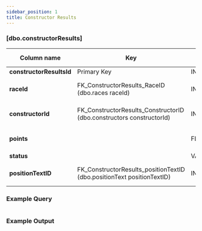 ```yaml
---
sidebar_position: 1
title: Constructor Results
---
```


### [dbo.constructorResults]
| Column name | Key | Data type | Allow NULLs | Default | Description |
| ------- | ------- | ------- | ------- | ------- | ------- |
| **constructorResultsId** |  Primary Key | INT | ☐ |  |  | 
| **raceId** | FK_ConstructorResults_RaceID (dbo.races raceId) | INT | ☐ | 0 | Foreign key link to races table | 
| **constructorId** | FK_ConstructorResults_ConstructorID (dbo.constructors constructorId) | INT | ☐ | 0 | Foreign key link to constructors | 
| **points** |  | FLOAT | ☑ |  | Constructor points for race | 
| **status** |  | VARCHAR(255) | ☑ |  |  | 
| **positionTextID** | FK_ConstructorResults_positionTextID (dbo.positionText positionTextID) | INT | ☑ |  | Foreign Key link to postitionText | 

### Example Query

```sql

```

### Example Output